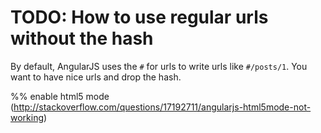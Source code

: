 # TODO: How to use regular urls without the hash

By default, AngularJS uses the `#` for urls to write urls like `#/posts/1`. You want to have nice urls
and drop the hash.

%% enable html5 mode (http://stackoverflow.com/questions/17192711/angularjs-html5mode-not-working)

